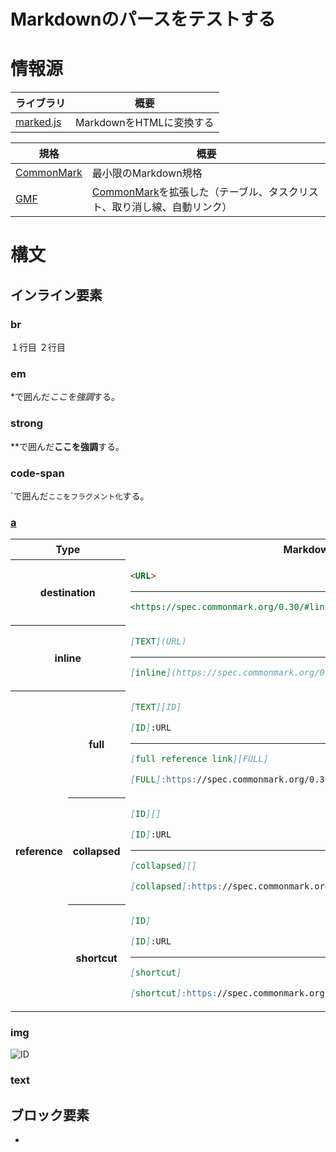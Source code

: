<!---
title: Markdownのパースをテストする
summary: 
description: 
series: 
categories: ['', '']
tags: ['', '']
dates: yyyy-mm-ddT00:00:00, yyyy-mm-ddT00:00:00, yyyy-mm-ddT00:00:00
slug: 
-->

# Markdownのパースをテストする

# 情報源

ライブラリ|概要
----------|----
[marked.js][]|MarkdownをHTMLに変換する

規格|概要
----|----
[CommonMark][]|最小限のMarkdown規格
[GMF][]|[CommonMark][]を拡張した（テーブル、タスクリスト、取り消し線、自動リンク）

[marked.js]:https://marked.js.org/
[CommonMark]:https://spec.commonmark.org/
[GMF]:https://github.github.com/gfm/

# 構文

## インライン要素

### br

１行目
２行目

### em

\*で囲んだ*ここを強調*する。

### strong

\*\*で囲んだ**ここを強調**する。

### code-span

\`で囲んだ`ここをフラグメント化`する。

<a id="link"></a>
### [a](#link)

<!--
* [URLそのまま](#destination-link)
* [インライン型](#inline-link)
* [リファレンス型](#reference-link)
	* [shortcut](#shortcut-reference-link)
	* [collapsed](#collapsed-reference-link)
	* [full](full-reference-link)
-->
<!--
<table>
<tr><th colspan="2">Type</th><th>Markdown</th><th>HTML</th><th>表示結果</th></tr>
<tr><th colspan="2">destination</th><td></td><td></td><td></td></tr>
<tr><th colspan="2">inline</th><td></td><td></td><td></td></tr>
<tr><th rowspan="3">reference</th><th>full</th><td></td><td></td><td></td></tr>
<tr><th>collapsed</th><td></td><td></td><td></td></tr>
<tr><th>shortcut</th><td></td><td></td><td></td></tr>
</table>

<table>
<tr><th colspan="2">Type</th><th>Markdown</th><th>表示結果</th></tr>
<tr><th colspan="2">destination</th><td></td><td></td></tr>
<tr><th colspan="2">inline</th><td></td><td></td></tr>
<tr><th rowspan="3">reference</th><th>full</th><td></td><td></td></tr>
<tr><th>collapsed</th><td></td><td></td></tr>
<tr><th>shortcut</th><td></td><td></td></tr>
</table>
-->

<table>
<tr><th colspan="2">Type</th><th>Markdown</th><th>表示結果</th></tr>
<tr><th colspan="2">destination</th>
<td>

```markdown a-i-m-format.md
<URL>
```
---
```markdown a-d-m-example.md
<https://spec.commonmark.org/0.30/#link-destination>
```

</td>
<td>

<https://spec.commonmark.org/0.30/#link-destination>

</td>
</tr>

<tr><th colspan="2">inline</th>
<td>

```markdown a-i-format.md
[TEXT](URL)
```
---
```markdown a-i-example.md
[inline](https://spec.commonmark.org/0.30/#inline-link)
```

</td>
<td>

[inline](https://spec.commonmark.org/0.30/#inline-link)

</td>
</tr>

<tr><th rowspan="3">reference</th><th>full</th>
<td>

```markdown a-f-format.md
[TEXT][ID]

[ID]:URL
```
---
```markdown a-f-example.md
[full reference link][FULL]

[FULL]:https://spec.commonmark.org/0.30/#full-reference-link
```

</td>
<td>

[full reference link][FULL]

[FULL]:https://spec.commonmark.org/0.30/#full-reference-link

</td>
</tr>

<tr><th>collapsed</th>
<td>

```markdown a-c-format.md
[ID][]

[ID]:URL
```
---
```markdown a-c-example.md
[collapsed][]

[collapsed]:https://spec.commonmark.org/0.30/#collapsed-reference-link
```

</td>
<td>

[collapsed][]

[collapsed]:https://spec.commonmark.org/0.30/#collapsed-reference-link

</td>
</tr>

<tr><th>shortcut</th>
<td>

```markdown a-s-format.md
[ID]

[ID]:URL
```
---
```markdown a-s-example.md
[shortcut]

[shortcut]:https://spec.commonmark.org/0.30/#shortcut-reference-link
```

</td>
<td>

[shortcut]

[shortcut]:https://spec.commonmark.org/0.30/#shortcut-reference-link

</td>
</tr>
</table>

### img

![ID](URL)

### text


## ブロック要素

* 

